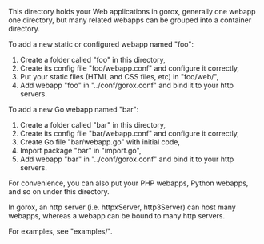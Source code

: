 This directory holds your Web applications in gorox, generally one webapp one
directory, but many related webapps can be grouped into a container directory.

To add a new static or configured webapp named "foo":

  1. Create a folder called "foo" in this directory,
  2. Create its config file "foo/webapp.conf" and configure it correctly,
  3. Put your static files (HTML and CSS files, etc) in "foo/web/",
  4. Add webapp "foo" in "../conf/gorox.conf" and bind it to your http servers.

To add a new Go webapp named "bar":

  1. Create a folder called "bar" in this directory,
  2. Create its config file "bar/webapp.conf" and configure it correctly,
  3. Create Go file "bar/webapp.go" with initial code,
  4. Import package "bar" in "import.go",
  5. Add webapp "bar" in "../conf/gorox.conf" and bind it to your http servers.

For convenience, you can also put your PHP webapps, Python webapps, and so on
under this directory.

In gorox, an http server (i.e. httpxServer, http3Server) can host many webapps,
whereas a webapp can be bound to many http servers.

For examples, see "examples/".
